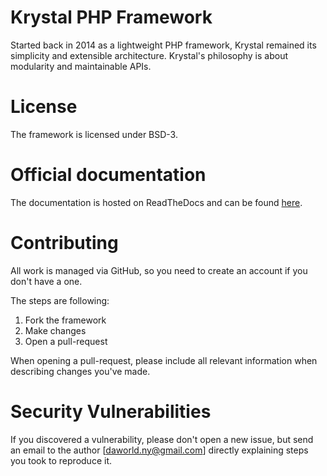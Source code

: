 Krystal PHP Framework
====================

Started back in 2014 as a lightweight PHP framework, Krystal remained its simplicity and extensible architecture. Krystal's philosophy is about modularity and maintainable APIs.

# License

The framework is licensed under BSD-3.

# Official documentation

The documentation is hosted on ReadTheDocs and can be found [here](http://krystal-docs.readthedocs.org/en/latest/README/).

# Contributing

All work is managed via GitHub, so you need to create an account if you don't have a one.

The steps are following:

1. Fork the framework
2. Make changes
3. Open a pull-request

When opening a pull-request, please include all relevant information when describing changes you've made.

# Security Vulnerabilities

If you discovered a vulnerability, please don't open a new issue, but send an email to the author [daworld.ny@gmail.com] directly explaining steps you took to reproduce it.

